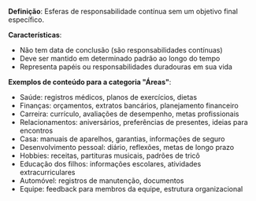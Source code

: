 **Definição**: Esferas de responsabilidade contínua sem um objetivo final específico.

**Características**:
- Não tem data de conclusão (são responsabilidades contínuas)
- Deve ser mantido em determinado padrão ao longo do tempo
- Representa papéis ou responsabilidades duradouras em sua vida

**Exemplos de conteúdo para a categoria "Áreas"**:
- Saúde: registros médicos, planos de exercícios, dietas
- Finanças: orçamentos, extratos bancários, planejamento financeiro
- Carreira: currículo, avaliações de desempenho, metas profissionais
- Relacionamentos: aniversários, preferências de presentes, ideias para encontros
- Casa: manuais de aparelhos, garantias, informações de seguro
- Desenvolvimento pessoal: diário, reflexões, metas de longo prazo
- Hobbies: receitas, partituras musicais, padrões de tricô
- Educação dos filhos: informações escolares, atividades extracurriculares
- Automóvel: registros de manutenção, documentos
- Equipe: feedback para membros da equipe, estrutura organizacional